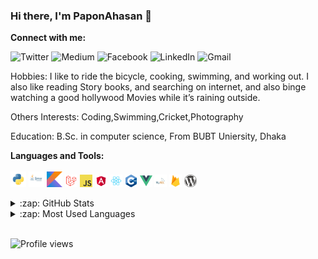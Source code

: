 ### Hi there, I'm PaponAhasan 👋

**Connect with me:**
<!--
![Twitter URL](https://img.shields.io/twitter/url?color=%231DA1F2&logo=Twitter&url=https%3A%2F%2Ftwitter.com%2FAhasanPapon)
-->
<img alt="Twitter" src="https://img.shields.io/badge/Twitter%20-%231DA1F2.svg?&href=https://twitter.com/AhasanPapon&style=for-the-badge&logo=Twitter&logoColor=white"/> <img alt="Medium" src="https://img.shields.io/badge/Medium%20-%23000000.svg?&style=for-the-badge&logo=Medium&logoColor=white"/> <img alt="Facebook" src="https://img.shields.io/badge/Facebook%20-%231877F2.svg?&style=for-the-badge&logo=Facebook&logoColor=white"/> <img alt="LinkedIn" src="https://img.shields.io/badge/linkedin%20-%230077B5.svg?&style=for-the-badge&logo=linkedin&logoColor=white"/> <!-- <img alt="Messenger" src="https://img.shields.io/badge/Messenger-00B2FF?style=for-the-badge&logo=messenger&logoColor=white" /> --> <img alt="Gmail" src="https://img.shields.io/badge/Gmail-D14836?style=for-the-badge&logo=gmail&logoColor=white" /> <!-- <img alt="Skype" src="https://img.shields.io/badge/<handle>%20-%2300AFF0.svg?&style=for-the-badge&logo=Skype&logoColor=white"/> -->

Hobbies: I like to ride the bicycle, cooking, swimming, and working out. I also like reading Story books, and searching on internet, and also binge watching a good hollywood Movies while it’s raining outside.

Others Interests: Coding,Swimming,Cricket,Photography

Education: B.Sc. in computer science, From BUBT Uniersity, Dhaka

**Languages and Tools:** </br></br>
<code><img height="25" src="https://raw.githubusercontent.com/github/explore/80688e429a7d4ef2fca1e82350fe8e3517d3494d/topics/python/python.png"></code>
<code><img height="25" src="https://raw.githubusercontent.com/github/explore/80688e429a7d4ef2fca1e82350fe8e3517d3494d/topics/java/java.png"></code>
<code><img height="25" src="https://raw.githubusercontent.com/github/explore/80688e429a7d4ef2fca1e82350fe8e3517d3494d/topics/kotlin/kotlin.png"></code>
<code><img height="20" src="https://raw.githubusercontent.com/github/explore/80688e429a7d4ef2fca1e82350fe8e3517d3494d/topics/laravel/laravel.png"></code>
<code><img height="20" src="https://raw.githubusercontent.com/github/explore/80688e429a7d4ef2fca1e82350fe8e3517d3494d/topics/javascript/javascript.png"></code>
<code><img height="20" src="https://raw.githubusercontent.com/github/explore/80688e429a7d4ef2fca1e82350fe8e3517d3494d/topics/angular/angular.png"></code>
<code><img height="20" src="https://raw.githubusercontent.com/github/explore/80688e429a7d4ef2fca1e82350fe8e3517d3494d/topics/react/react.png"></code>
<code><img height="20" src="https://raw.githubusercontent.com/github/explore/80688e429a7d4ef2fca1e82350fe8e3517d3494d/topics/cpp/cpp.png"></code>
<code><img height="20" src="https://raw.githubusercontent.com/github/explore/80688e429a7d4ef2fca1e82350fe8e3517d3494d/topics/vue/vue.png"></code>
<code><img height="20" src="https://raw.githubusercontent.com/github/explore/80688e429a7d4ef2fca1e82350fe8e3517d3494d/topics/mysql/mysql.png"></code>
<code><img height="20" src="https://raw.githubusercontent.com/github/explore/80688e429a7d4ef2fca1e82350fe8e3517d3494d/topics/firebase/firebase.png"></code>
<code><img height="20" src="https://raw.githubusercontent.com/github/explore/80688e429a7d4ef2fca1e82350fe8e3517d3494d/topics/wordpress/wordpress.png"></code>

<!-- <img alt="HTML5" src="https://img.shields.io/badge/html5%20-%23E34F26.svg?&style=for-the-badge&logo=html5&logoColor=white"/> <img alt="CSS3" src="https://img.shields.io/badge/css3%20-%231572B6.svg?&style=for-the-badge&logo=css3&logoColor=white"/> --> 

<!-- <img alt="C#" src="https://img.shields.io/badge/c%23%20-%23239120.svg?&style=for-the-badge&logo=c-sharp&logoColor=white"/> -->

<!-- <img alt="PHP" src="https://img.shields.io/badge/php-%23777BB4.svg?&style=for-the-badge&logo=php&logoColor=white"/> --> 

<!-- <img alt="GitHub" src="https://img.shields.io/badge/github%20-%23121011.svg?&style=for-the-badge&logo=github&logoColor=white"/> -->

<!-- <img alt="Python" src="https://img.shields.io/badge/python%20-%2314354C.svg?&style=for-the-badge&logo=python&logoColor=white"/> <img alt="Java" src="https://img.shields.io/badge/java-%23ED8B00.svg?&style=for-the-badge&logo=java&logoColor=white"/> <img alt="Kotlin" src="https://img.shields.io/badge/kotlin-%230095D5.svg?&style=for-the-badge&logo=kotlin&logoColor=white"/> <img alt="React" src="https://img.shields.io/badge/react%20-%2320232a.svg?&style=for-the-badge&logo=react&logoColor=%2361DAFB"/> <img alt="Laravel" src="https://img.shields.io/badge/laravel%20-%23FF2D20.svg?&style=for-the-badge&logo=laravel&logoColor=white"/> <img alt="C++" src="https://img.shields.io/badge/c++%20-%2300599C.svg?&style=for-the-badge&logo=c%2B%2B&ogoColor=white"/> <img alt="Vue.js" src="https://img.shields.io/badge/vuejs%20-%2335495e.svg?&style=for-the-badge&logo=vue.js&logoColor=%234FC08D"/> -->

<details>
  <summary>:zap: GitHub Stats</summary>
   <br />    
  <img  alt="Rakibul Ahasan's GitHub Stats" src="https://github-readme-stats.vercel.app/api?username=PaponAhasan&show_icons=true&hide_border=true&theme=radical" />

</details>
 
<details>
  <summary>:zap: Most Used Languages</summary>
  <br />
<!--   align="left" -->
  <img  alt="Rakibul Ahasan's GitHub Top Languages" src="https://github-readme-stats.vercel.app/api/top-langs/?username=PaponAhasan&theme=radical" />

</details>
   <br />  
<!-- ![GitHub stats](https://github-readme-stats.vercel.app/api?username=PaponAhasan&show_icons=true&theme=radical) -->

![Profile views](https://gpvc.arturio.dev/PaponAhasan)

<!--
[![Top Langs](https://github-readme-stats.vercel.app/api/top-langs/?username=PaponAhasan)](https://github.com/anuraghazra/github-readme-stats)
-->
<!--
![GitHub streak stats](https://github-readme-streak-stats.herokuapp.com/?user=PaponAhasan)  
-->
<!--
![GitHub metrics](https://metrics.lecoq.io/PaponAhasan)  
-->
<!--
**PaponAhasan/PaponAhasan** is a ✨ _special_ ✨ repository because its `README.md` (this file) appears on your GitHub profile.

Here are some ideas to get you started:

- 🔭 I’m currently working on ...
- 🌱 I’m currently learning ...
- 👯 I’m looking to collaborate on ...
- 🤔 I’m looking for help with ...
- 💬 Ask me about ...
- 📫 How to reach me: ...
- 😄 Pronouns: ...
- ⚡ Fun fact: ...
-->
